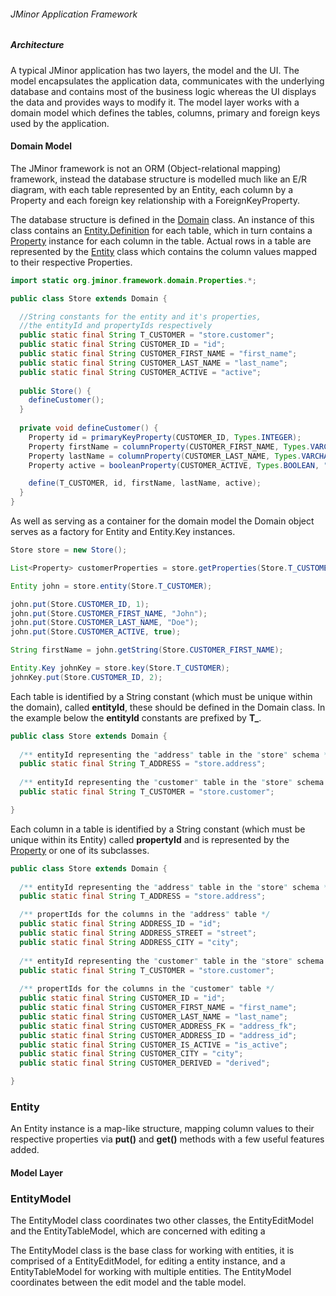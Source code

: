 ###### JMinor Application Framework

##### Architecture

A typical JMinor application has two layers, the model and the UI. The model encapsulates the application data, communicates with the underlying database and contains most of the business logic whereas the UI displays the data and provides ways to modify it. The model layer works with a domain model which defines the tables, columns, primary and foreign keys used by the application.

#### Domain Model

The JMinor framework is not an ORM (Object-relational mapping) framework, instead the database structure is modelled much like an E/R diagram, with each table represented by an Entity, each column by a Property and each foreign key relationship with a ForeignKeyProperty.

The database structure is defined in the [Domain](https://heima.hafro.is/~darri/jminor_wiki_data/project/docs/api/org/jminor/framework/domain/Domain.html) class. An instance of this class contains an [Entity.Definition](https://heima.hafro.is/~darri/jminor_wiki_data/project/docs/api/org/jminor/framework/domain/Entity.Definition.html) for each table, which in turn contains a [Property](https://heima.hafro.is/~darri/jminor_wiki_data/project/docs/api/org/jminor/framework/domain/Property.html) instance for each column in the table. Actual rows in a table are represented by the [Entity](https://heima.hafro.is/~darri/jminor_wiki_data/project/docs/api/org/jminor/framework/domain/Entity.html) class which contains the column values mapped to their respective Properties.

```java
import static org.jminor.framework.domain.Properties.*;

public class Store extends Domain {

  //String constants for the entity and it's properties,
  //the entityId and propertyIds respectively
  public static final String T_CUSTOMER = "store.customer";
  public static final String CUSTOMER_ID = "id";
  public static final String CUSTOMER_FIRST_NAME = "first_name";
  public static final String CUSTOMER_LAST_NAME = "last_name";
  public static final String CUSTOMER_ACTIVE = "active";
  
  public Store() {
    defineCustomer();
  }
  
  private void defineCustomer() {
    Property id = primaryKeyProperty(CUSTOMER_ID, Types.INTEGER);
    Property firstName = columnProperty(CUSTOMER_FIRST_NAME, Types.VARCHAR, "First name");
    Property lastName = columnProperty(CUSTOMER_LAST_NAME, Types.VARCHAR, "Last name");
    Property active = booleanProperty(CUSTOMER_ACTIVE, Types.BOOLEAN, "Active", 1, 0);

    define(T_CUSTOMER, id, firstName, lastName, active);
  }
}
```

As well as serving as a container for the domain model the Domain object serves as a factory for Entity and Entity.Key instances.

```java
Store store = new Store();

List<Property> customerProperties = store.getProperties(Store.T_CUSTOMER);

Entity john = store.entity(Store.T_CUSTOMER);

john.put(Store.CUSTOMER_ID, 1);
john.put(Store.CUSTOMER_FIRST_NAME, "John");
john.put(Store.CUSTOMER_LAST_NAME, "Doe");
john.put(Store.CUSTOMER_ACTIVE, true);

String firstName = john.getString(Store.CUSTOMER_FIRST_NAME);

Entity.Key johnKey = store.key(Store.T_CUSTOMER);
johnKey.put(Store.CUSTOMER_ID, 2);
```

Each table is identified by a String constant (which must be unique within the domain), called **entityId**, these should be defined in the Domain class. In the example below the **entityId** constants are prefixed by **T_**.

```java
public class Store extends Domain {
  
  /** entityId representing the "address" table in the "store" schema */
  public static final String T_ADDRESS = "store.address";
  
  /** entityId representing the "customer" table in the "store" schema */
  public static final String T_CUSTOMER = "store.customer";

}
```
Each column in a table is identified by a String constant (which must be unique within its Entity) called **propertyId** and is represented by the [Property](https://heima.hafro.is/~darri/jminor_wiki_data/project/docs/api/org/jminor/framework/domain/Property.html) or one of its subclasses.

```java
public class Store extends Domain {
  
  /** entityId representing the "address" table in the "store" schema */
  public static final String T_ADDRESS = "store.address";

  /** propertIds for the columns in the "address" table */
  public static final String ADDRESS_ID = "id";
  public static final String ADDRESS_STREET = "street";
  public static final String ADDRESS_CITY = "city";
 
  /** entityId representing the "customer" table in the "store" schema */
  public static final String T_CUSTOMER = "store.customer";
 
  /** propertIds for the columns in the "customer" table */
  public static final String CUSTOMER_ID = "id";
  public static final String CUSTOMER_FIRST_NAME = "first_name";
  public static final String CUSTOMER_LAST_NAME = "last_name";
  public static final String CUSTOMER_ADDRESS_FK = "address_fk";
  public static final String CUSTOMER_ADDRESS_ID = "address_id";
  public static final String CUSTOMER_IS_ACTIVE = "is_active";
  public static final String CUSTOMER_CITY = "city";
  public static final String CUSTOMER_DERIVED = "derived";

}
```

### Entity

An Entity instance is a map-like structure, mapping column values to their respective properties via **put()** and **get()** methods with a few useful features added.

#### Model Layer

### EntityModel

The EntityModel class coordinates two other classes, the EntityEditModel and the EntityTableModel, which are concerned with editing a 

The EntityModel class is the base class for working with entities, it is comprised of a EntityEditModel, for editing a entity instance, and a EntityTableModel for working with multiple entities. The EntityModel coordinates between the edit model and the table model.
